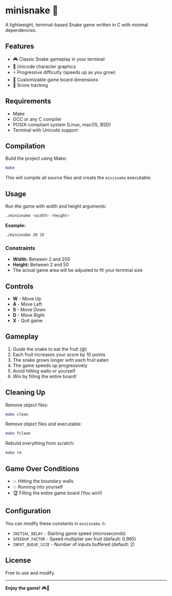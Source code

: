 # minisnake 🐍

A lightweight, terminal-based Snake game written in C with minimal dependencies.

## Features

- 🎮 Classic Snake gameplay in your terminal
- 🎨 Unicode character graphics
- ⚡ Progressive difficulty (speeds up as you grow)
- 📏 Customizable game board dimensions
- 🎯 Score tracking

## Requirements

- Make
- GCC or any C compiler
- POSIX-compliant system (Linux, macOS, BSD)
- Terminal with Unicode support

## Compilation

Build the project using Make:

```bash
make
```

This will compile all source files and create the `minisnake` executable.

## Usage

Run the game with width and height arguments:

```bash
./minisnake <width> <height>
```

**Example:**
```bash
./minisnake 20 15
```

### Constraints

- **Width:** Between 2 and 200
- **Height:** Between 2 and 50
- The actual game area will be adjusted to fit your terminal size

## Controls

- **W** - Move Up
- **A** - Move Left  
- **S** - Move Down
- **D** - Move Right
- **X** - Quit game

## Gameplay

1. Guide the snake to eat the fruit (@)
2. Each fruit increases your score by 10 points
3. The snake grows longer with each fruit eaten
4. The game speeds up progressively
5. Avoid hitting walls or yourself
6. Win by filling the entire board!

## Cleaning Up

Remove object files:

```bash
make clean
```

Remove object files and executable:

```bash
make fclean
```

Rebuild everything from scratch:

```bash
make re
```

## Game Over Conditions

- 💥 Hitting the boundary walls
- 💥 Running into yourself
- 🏆 Filling the entire game board (You win!)

## Configuration

You can modify these constants in `minisnake.h`:

- `INITIAL_DELAY` - Starting game speed (microseconds)
- `SPEEDUP_FACTOR` - Speed multiplier per fruit (default: 0.985)
- `INPUT_QUEUE_SIZE` - Number of inputs buffered (default: 2)

## License

Free to use and modify.

---

**Enjoy the game!** 🎮🐍
